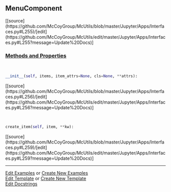 ## <a id="McUtils.Jupyter.Apps.Interfaces.MenuComponent">MenuComponent</a> 
<div class="docs-source-link" markdown="1">
[[source](https://github.com/McCoyGroup/McUtils/blob/master/Jupyter/Apps/Interfaces.py#L255)/[edit](https://github.com/McCoyGroup/McUtils/edit/master/Jupyter/Apps/Interfaces.py#L255?message=Update%20Docs)]
</div>



<div class="collapsible-section">
 <div class="collapsible-section collapsible-section-header" markdown="1">
 
### <a class="collapse-link" data-toggle="collapse" href="#methods">Methods and Properties</a> <a class="float-right" data-toggle="collapse" href="#methods"><i class="fa fa-chevron-down"></i></a>

 </div>
 <div class="collapsible-section collapsible-section-body collapse" id="methods" markdown="1">

<a id="McUtils.Jupyter.Apps.Interfaces.MenuComponent.__init__" class="docs-object-method">&nbsp;</a> 
```python
__init__(self, items, item_attrs=None, cls=None, **attrs): 
```
<div class="docs-source-link" markdown="1">
[[source](https://github.com/McCoyGroup/McUtils/blob/master/Jupyter/Apps/Interfaces.py#L256)/[edit](https://github.com/McCoyGroup/McUtils/edit/master/Jupyter/Apps/Interfaces.py#L256?message=Update%20Docs)]
</div>

<a id="McUtils.Jupyter.Apps.Interfaces.MenuComponent.create_item" class="docs-object-method">&nbsp;</a> 
```python
create_item(self, item, **kw): 
```
<div class="docs-source-link" markdown="1">
[[source](https://github.com/McCoyGroup/McUtils/blob/master/Jupyter/Apps/Interfaces.py#L259)/[edit](https://github.com/McCoyGroup/McUtils/edit/master/Jupyter/Apps/Interfaces.py#L259?message=Update%20Docs)]
</div>

 </div>
</div>




___

[Edit Examples](https://github.com/McCoyGroup/McUtils/edit/gh-pages/ci/examples/McUtils/Jupyter/Apps/Interfaces/MenuComponent.md) or 
[Create New Examples](https://github.com/McCoyGroup/McUtils/new/gh-pages/?filename=ci/examples/McUtils/Jupyter/Apps/Interfaces/MenuComponent.md) <br/>
[Edit Template](https://github.com/McCoyGroup/McUtils/edit/gh-pages/ci/docs/McUtils/Jupyter/Apps/Interfaces/MenuComponent.md) or 
[Create New Template](https://github.com/McCoyGroup/McUtils/new/gh-pages/?filename=ci/docs/templates/McUtils/Jupyter/Apps/Interfaces/MenuComponent.md) <br/>
[Edit Docstrings](https://github.com/McCoyGroup/McUtils/edit/master/Jupyter/Apps/Interfaces.py#L255?message=Update%20Docs)